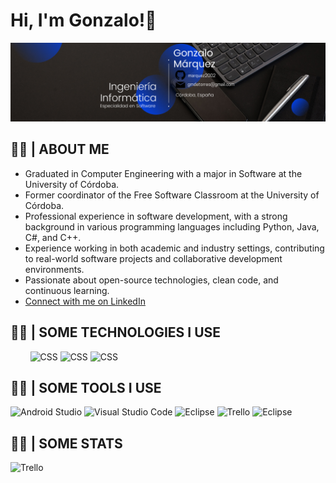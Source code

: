 # Hi, I'm Gonzalo!👋
<picture>
  <source media="(prefers-color-scheme: dark)" srcset="https://raw.githubusercontent.com/marquez2002/marquez2002/main/Banner%20Github.png">
  <source media="(prefers-color-scheme: light)" srcset="https://raw.githubusercontent.com/marquez2002/marquez2002/main/Banner%20Github.png">
  <img alt="Shows a banner of my profile." src="https://raw.githubusercontent.com/marquez2002/marquez2002/main/Banner%20Github.png">
</picture>

## 👨‍💻 | ABOUT ME
 - Graduated in Computer Engineering with a major in Software at the University of Córdoba.
 - Former coordinator of the Free Software Classroom at the University of Córdoba.
 - Professional experience in software development, with a strong background in various programming languages including Python, Java, C#, and C++.
 - Experience working in both academic and industry settings, contributing to real-world software projects and collaborative development environments.
 - Passionate about open-source technologies, clean code, and continuous learning.
 - [Connect with me on LinkedIn](https://www.linkedin.com/in/gonzalo-márquez)
 ## 👨‍💻 | SOME TECHNOLOGIES I USE
<picture>
  <source media="(prefers-color-scheme: dark)" srcset="https://img.shields.io/badge/C-00599C?style=for-the-badge&logo=c&logoColor=white">
  <source media="(prefers-color-scheme: light)" srcset="https://img.shields.io/badge/C-00599C?style=for-the-badge&logo=c&logoColor=white ">
  <img alt="" src="https://user-images.githubusercontent.com/25423296/163456779-a8556205-d0a5-45e2-ac17-42d089e3c3f8.png">
</picture>

<picture>
  <source media="(prefers-color-scheme: dark)" srcset="https://img.shields.io/badge/C%2B%2B-00599C?style=for-the-badge&logo=c%2B%2B&logoColor=white">
  <source media="(prefers-color-scheme: light)" srcset="https://img.shields.io/badge/C%2B%2B-00599C?style=for-the-badge&logo=c%2B%2B&logoColor=white">
  <img alt="" src="https://img.shields.io/badge/C%2B%2B-00599C?style=for-the-badge&logo=c%2B%2B&logoColor=white">
</picture>

<picture>
  <source media="(prefers-color-scheme: dark)" srcset="https://img.shields.io/badge/Flutter-02569B?style=for-the-badge&logo=flutter&logoColor=white">
  <source media="(prefers-color-scheme: light)" srcset="https://img.shields.io/badge/Flutter-02569B?style=for-the-badge&logo=flutter&logoColor=white">
  <img alt="" src="https://img.shields.io/badge/Flutter-02569B?style=for-the-badge&logo=flutter&logoColor=white">
</picture>

<picture>
  <source media="(prefers-color-scheme: dark)" srcset="https://img.shields.io/badge/MySQL-005C84?style=for-the-badge&logo=mysql&logoColor=white">
  <source media="(prefers-color-scheme: light)" srcset="https://img.shields.io/badge/MySQL-005C84?style=for-the-badge&logo=mysql&logoColor=white">
  <img alt="" src="https://img.shields.io/badge/MySQL-005C84?style=for-the-badge&logo=mysql&logoColor=white">
</picture>

<picture>
  <source media="(prefers-color-scheme: dark)" srcset="https://img.shields.io/badge/Apache-D22128?style=for-the-badge&logo=Apache&logoColor=white">
  <source media="(prefers-color-scheme: light)" srcset="https://img.shields.io/badge/Apache-D22128?style=for-the-badge&logo=Apache&logoColor=white">
  <img alt="" src="https://img.shields.io/badge/Apache-D22128?style=for-the-badge&logo=Apache&logoColor=white">
</picture>

<picture>
  <source media="(prefers-color-scheme: dark)" srcset="https://img.shields.io/badge/Java-ED8B00?style=for-the-badge&logo=openjdk&logoColor=white">
  <source media="(prefers-color-scheme: light)" srcset="https://img.shields.io/badge/Java-ED8B00?style=for-the-badge&logo=openjdk&logoColor=white">
  <img alt="" src="https://img.shields.io/badge/Java-ED8B00?style=for-the-badge&logo=openjdk&logoColor=white">
</picture>

<picture>
  <source media="(prefers-color-scheme: dark)" srcset="https://img.shields.io/badge/React_Native-20232A?style=for-the-badge&logo=react&logoColor=61DAFB">
  <source media="(prefers-color-scheme: light)" srcset="https://img.shields.io/badge/React_Native-20232A?style=for-the-badge&logo=react&logoColor=61DAFB">
  <img alt="" src="https://img.shields.io/badge/React_Native-20232A?style=for-the-badge&logo=react&logoColor=61DAFB">
</picture>

<picture>
  <source media="(prefers-color-scheme: dark)" srcset="https://img.shields.io/badge/Python-3776AB?style=for-the-badge&logo=python&logoColor=white">
  <source media="(prefers-color-scheme: light)" srcset="https://img.shields.io/badge/Python-3776AB?style=for-the-badge&logo=python&logoColor=white">
  <img alt="" src="https://img.shields.io/badge/Python-3776AB?style=for-the-badge&logo=python&logoColor=white">
</picture>

<picture>
  <source media="(prefers-color-scheme: dark)" srcset="https://img.shields.io/badge/HTML-239120?style=for-the-badge&logo=html5&logoColor=white">
  <source media="(prefers-color-scheme: light)" srcset="https://img.shields.io/badge/HTML-239120?style=for-the-badge&logo=html5&logoColor=white">
  <img alt="CSS" src="https://img.shields.io/badge/HTML-239120?style=for-the-badge&logo=html5&logoColor=white">
</picture>

<picture>
  <source media="(prefers-color-scheme: dark)" srcset="https://img.shields.io/badge/CSS-239120?&style=for-the-badge&logo=css3&logoColor=white">
  <source media="(prefers-color-scheme: light)" srcset="https://img.shields.io/badge/CSS-239120?&style=for-the-badge&logo=css3&logoColor=white">
  <img alt="CSS" src="https://img.shields.io/badge/CSS-239120?&style=for-the-badge&logo=css3&logoColor=white">
</picture>

<picture>
  <source media="(prefers-color-scheme: dark)" srcset="https://img.shields.io/badge/JavaScript-323330?style=for-the-badge&logo=javascript&logoColor=F7DF1E">
  <source media="(prefers-color-scheme: light)" srcset="https://img.shields.io/badge/JavaScript-323330?style=for-the-badge&logo=javascript&logoColor=F7DF1E">
  <img alt="CSS" src="https://img.shields.io/badge/JavaScript-323330?style=for-the-badge&logo=javascript&logoColor=F7DF1E">
</picture>

 ## 👨‍💻 | SOME TOOLS I USE
 <picture>
  <source media="(prefers-color-scheme: dark)" srcset="https://img.shields.io/badge/Android_Studio-3DDC84?style=for-the-badge&logo=android-studio&logoColor=white">
  <source media="(prefers-color-scheme: light)" srcset="https://img.shields.io/badge/Android_Studio-3DDC84?style=for-the-badge&logo=android-studio&logoColor=white">
  <img alt="Android Studio" src="https://img.shields.io/badge/Android_Studio-3DDC84?style=for-the-badge&logo=android-studio&logoColor=white">
</picture>

<picture>
  <source media="(prefers-color-scheme: dark)" srcset="https://img.shields.io/badge/Visual_Studio_Code-0078D4?style=for-the-badge&logo=visual%20studio%20code&logoColor=white">
  <source media="(prefers-color-scheme: light)" srcset="https://img.shields.io/badge/Visual_Studio_Code-0078D4?style=for-the-badge&logo=visual%20studio%20code&logoColor=white">
  <img alt="Visual Studio Code" src="https://img.shields.io/badge/Visual_Studio_Code-0078D4?style=for-the-badge&logo=visual%20studio%20code&logoColor=white">
</picture>

<picture>
  <source media="(prefers-color-scheme: dark)" srcset="https://img.shields.io/badge/Eclipse-2C2255?style=for-the-badge&logo=eclipse&logoColor=white">
  <source media="(prefers-color-scheme: light)" srcset="https://img.shields.io/badge/Eclipse-2C2255?style=for-the-badge&logo=eclipse&logoColor=white">
  <img alt="Eclipse" src="https://img.shields.io/badge/Eclipse-2C2255?style=for-the-badge&logo=eclipse&logoColor=white">
</picture>

<picture>
  <source media="(prefers-color-scheme: dark)" srcset="https://img.shields.io/badge/Trello-0052CC?style=for-the-badge&logo=trello&logoColor=white">
  <source media="(prefers-color-scheme: light)" srcset="https://img.shields.io/badge/Trello-0052CC?style=for-the-badge&logo=trello&logoColor=white">
  <img alt="Trello" src="https://img.shields.io/badge/Trello-0052CC?style=for-the-badge&logo=trello&logoColor=white">
</picture>

<picture>
  <source media="(prefers-color-scheme: dark)" srcset="https://img.shields.io/badge/Canva-%2300C4CC.svg?&style=for-the-badge&logo=Canva&logoColor=white">
  <source media="(prefers-color-scheme: light)" srcset="https://img.shields.io/badge/Canva-%2300C4CC.svg?&style=for-the-badge&logo=Canva&logoColor=white">
  <img alt="Eclipse" src="https://img.shields.io/badge/Canva-%2300C4CC.svg?&style=for-the-badge&logo=Canva&logoColor=white">
</picture>

## 👨‍💻 | SOME STATS

<picture>
  <source media="(prefers-color-scheme: dark)" srcset="https://github-readme-stats.vercel.app/api/top-langs/?username=marquez2002&layout=compact&theme=vision-friendly-ligth">
  <source media="(prefers-color-scheme: light)" srcset="https://github-readme-stats.vercel.app/api/top-langs/?username=marquez2002&layout=compact&theme=vision-friendly-dark">
  <img alt="Trello" src="https://github-readme-stats.vercel.app/api/top-langs/?username=marquez2002&layout=compact&theme=vision-friendly-dark">  
</picture>

